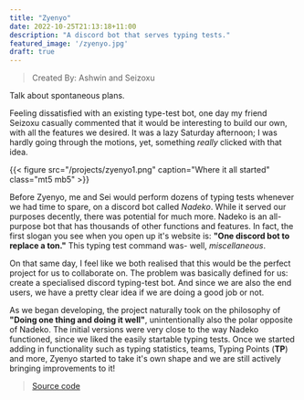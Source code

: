 ```yaml
---
title: "Zyenyo"
date: 2022-10-25T21:13:18+11:00
description: "A discord bot that serves typing tests."
featured_image: '/zyenyo.jpg'
draft: true
---
```


> Created By: Ashwin and Seizoxu

<!--more-->

Talk about spontaneous plans.

Feeling dissatisfied with an existing type-test bot, one day my friend Seizoxu casually commented that it would be interesting to build our own, with all the features we desired. It was a lazy Saturday afternoon; I was hardly going through the motions, yet, something *really* clicked with that idea.



{{< figure src="/projects/zyenyo1.png" caption="Where it all started" class="mt5 mb5" >}}

Before Zyenyo, me and Sei would perform dozens of typing tests whenever we had time to spare, on a discord bot called *Nadeko*. While it served our purposes decently, there was potential for much more. Nadeko is an all-purpose bot that has thousands of other functions and features. In fact, the first slogan you see when you open up it's website is: **"One discord bot to replace a ton."** This typing test command was- well, *miscellaneous*.

On that same day, I feel like we both realised that this would be the perfect project for us to collaborate on. The problem was basically defined for us: create a specialised discord typing-test bot. And since we are also the end users, we have a pretty clear idea if we are doing a good job or not.

As we began developing, the project naturally took on the philosophy of **"Doing one thing and doing it well"**, unintentionally also the polar opposite of Nadeko. The initial versions were very close to the way Nadeko functioned, since we liked the easily startable typing tests. Once we started adding in functionality such as typing statistics, teams, Typing Points (**TP**) and more, Zyenyo started to take it's own shape and we are still actively bringing improvements to it!

> [Source code](https://github.com/Seizoxu/Zyenyo)
